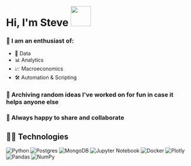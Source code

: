 # Hi, I'm Steve <img src="https://blog.joypixels.com/content/images/2019/06/waving_hand_sign_1024.gif" width="55px"> 

### 👀 I am an enthusiast of:
- 💾 Data
- 📊 Analytics
- 📈 Macroeconomics
- 🛠️ Automation & Scripting

### 💞️ Archiving random ideas I've worked on for fun in case it helps anyone else

### 🤝 Always happy to share and collaborate

## 🧑‍💻 Technologies
![Python](https://img.shields.io/badge/python-3670A0?style=for-the-badge&logo=python&logoColor=ffdd54) ![Postgres](https://img.shields.io/badge/postgres-%23316192.svg?style=for-the-badge&logo=postgresql&logoColor=white) ![MongoDB](https://img.shields.io/badge/MongoDB-%234ea94b.svg?style=for-the-badge&logo=mongodb&logoColor=white) ![Jupyter Notebook](https://img.shields.io/badge/jupyter-%23FA0F00.svg?style=for-the-badge&logo=jupyter&logoColor=white) ![Docker](https://img.shields.io/badge/docker-%230db7ed.svg?style=for-the-badge&logo=docker&logoColor=white) ![Plotly](https://img.shields.io/badge/Plotly-%233F4F75.svg?style=for-the-badge&logo=plotly&logoColor=white) ![Pandas](https://img.shields.io/badge/pandas-%23150458.svg?style=for-the-badge&logo=pandas&logoColor=white) ![NumPy](https://img.shields.io/badge/numpy-%23013243.svg?style=for-the-badge&logo=numpy&logoColor=white)
